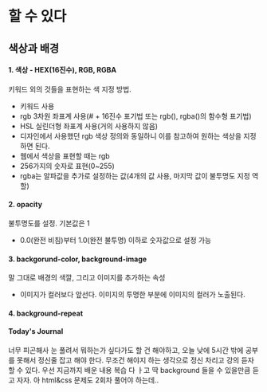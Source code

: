 # 할 수 있다
## 색상과 배경
#### 1. 색상 - HEX(16진수), RGB, RGBA
키워드 외의 것들을 표현하는 색 지정 방법.
- 키워드 사용
- rgb 3차원 좌표계 사용(# + 16진수 표기법 또는 rgb(), rgba()의 함수형 표기법)
- HSL 실린더형 좌표계 사용(거의 사용하지 않음)
- 디자인에서 사용했던 rgb 색상 정의와 동일하니 이를 참고하여 원하는 색상을 지정하면 된다.
- 웹에서 색상을 표현할 때는 rgb
- 256가지의 숫자로 표현(0~255)
- rgba는 알파값을 추가로 설정하는 값(4개의 값 사용, 마지막 값이 불투명도 지정 역할)

#### 2. opacity
불투명도를 설정. 기본값은 1
- 0.0(완전 비침)부터 1.0(완전 불투명) 이하로 숫자값으로 설정 가능

#### 3. backgorund-color, background-image
말 그대로 배경의 색깔, 그리고 이미지를 추가하는 속성
- 이미지가 컬러보다 앞선다. 이미지의 투명한 부분에 이미지의 컬러가 노출된다.

#### 4. background-repeat



#### Today's Journal
너무 피곤해사 눈 풀려서 뭐하는가 싶다가도 할 건 해야하고, 오늘 낮에 5시간 밖에 공부를 못해서 정신줄 잡고 해야 한다. 무조건 해야지 하는 생각으로 정신 차리고 강의 듣자 할 수 있다. 우선 지금까지 배운 내용 복습 다 ㅏ고 딱 background 들을 수 있을만큼 듣고  자자. 아 html&css 문제도 2회차 풀어야 하는데..